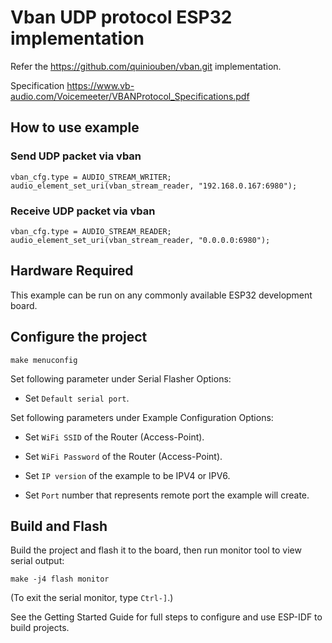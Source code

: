 
# Vban UDP protocol ESP32 implementation 

Refer the https://github.com/quiniouben/vban.git implementation.

Specification https://www.vb-audio.com/Voicemeeter/VBANProtocol_Specifications.pdf

## How to use example

### Send UDP packet via vban
```
vban_cfg.type = AUDIO_STREAM_WRITER;
audio_element_set_uri(vban_stream_reader, "192.168.0.167:6980");
```

### Receive UDP packet via vban
```
vban_cfg.type = AUDIO_STREAM_READER;
audio_element_set_uri(vban_stream_reader, "0.0.0.0:6980");
```
## Hardware Required

This example can be run on any commonly available ESP32 development board.

## Configure the project

```
make menuconfig
```

Set following parameter under Serial Flasher Options:

* Set `Default serial port`.

Set following parameters under Example Configuration Options:

* Set `WiFi SSID` of the Router (Access-Point).

* Set `WiFi Password` of the Router (Access-Point).

* Set `IP version` of the example to be IPV4 or IPV6.

* Set `Port` number that represents remote port the example will create.

## Build and Flash

Build the project and flash it to the board, then run monitor tool to view serial output:

```
make -j4 flash monitor
```

(To exit the serial monitor, type ``Ctrl-]``.)

See the Getting Started Guide for full steps to configure and use ESP-IDF to build projects.

